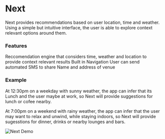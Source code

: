 # Next
Next provides recommendations based on user location, time and weather. 
Using a simple but intuitive interface, the user is able to explore context relevant options around them. 

### Features 
Reccomendation engine that considers time, weather and location to provide context relevant results
Built in Navigation
User can send automated SMS to share Name and address of venue

### Example 
At 12:30pm on a weekday with sunny weather, the app can infer that its Lunch and the user maybe at work, so Next will provide suggestions for lunch or cofee nearby. 

At 7:00pm on a weekend with rainy weather, the app can infer that the user may want to relax and unwind, while staying indoors, so Next will provide sugesstions for dinner, drinks or nearby lounges and bars. 

![Next Demo](https://github.com/JozefLipovsky/Next/blob/master/Demo/Next_Demo_2.gif)
